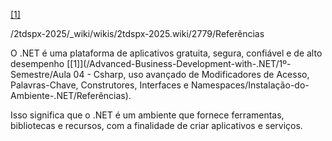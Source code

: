 [[1]]()

/2tdspx-2025/_wiki/wikis/2tdspx-2025.wiki/2779/Referências

O .NET é uma plataforma de aplicativos gratuita, segura, confiável e de alto desempenho [[1]](/Advanced-Business-Development-with-.NET/1º-Semestre/Aula 04 - Csharp, uso avançado de Modificadores de Acesso, Palavras-Chave, Construtores, Interfaces e Namespaces/Instalação-do-Ambiente-.NET/Referências).


Isso significa que o .NET é um ambiente que fornece ferramentas, bibliotecas e recursos, com a finalidade de criar aplicativos e serviços.
